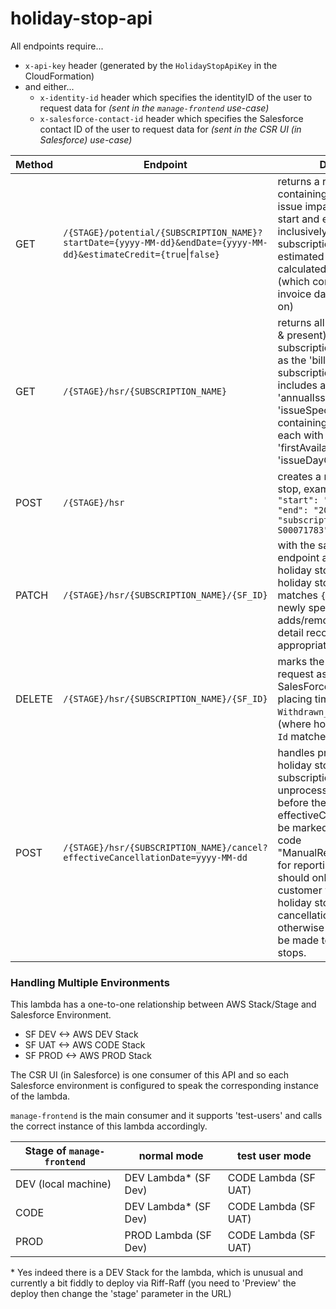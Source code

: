 # holiday-stop-api
All endpoints require...

- `x-api-key` header (generated by the `HolidayStopApiKey` in the CloudFormation)
- and either...
  - `x-identity-id` header which specifies the identityID of the user to request data for _(sent in the `manage-frontend` use-case)_
  - `x-salesforce-contact-id` header which specifies the Salesforce contact ID of the user to request data for _(sent in the CSR UI (in Salesforce) use-case)_

| Method | Endpoint | Description |
| --- | --- | --- | 
| GET | `/{STAGE}/potential/{SUBSCRIPTION_NAME}?startDate={yyyy-MM-dd}&endDate={yyyy-MM-dd}&estimateCredit={true`&#124;`false}` | returns a response containing dates for each issue impacted between the start and end parameters inclusively, for the subscription. Optionally the estimated credit can be calculated for each issue (which comes with the invoice date it will be appear on) |
| GET | `/{STAGE}/hsr/{SUBSCRIPTION_NAME}` | returns all holiday stops (past & present) for the specified subscription (user is verified as the 'bill to' contact of the subscription). Response includes an 'annualIssueLimit' and an 'issueSpecifics' array containing a series of objects each with calculated 'firstAvailableDate' and 'issueDayOfWeek'.|
| POST | `/{STAGE}/hsr` | creates a new all holiday stop, example body `{ "start": "2023-06-10", "end": "2024-06-14", "subscriptionName": "A-S00071783" }`|
| PATCH | `/{STAGE}/hsr/{SUBSCRIPTION_NAME}/{SF_ID}` | with the same body as create endpoint above, amends the holiday stop request (where holiday stop request `Id` matches `{SF_ID}`) to the newly specified dates and adds/removes the underlying detail records where appropriate |
| DELETE | `/{STAGE}/hsr/{SUBSCRIPTION_NAME}/{SF_ID}` | marks the holiday stop request as 'withdrawn' in SalesForce (specifically; placing timestamp in `Withdrawn_Time__c` field) (where holiday stop request `Id` matches `{SF_ID}`) |
| POST | `/{STAGE}/hsr/{SUBSCRIPTION_NAME}/cancel?effectiveCancellationDate=yyyy-MM-dd` | handles processing of holiday stops when a subscription is cancelled, unprocessed holiday stops before the effectiveCancellationDate will be marked with a charge code "ManualRefund_Cancellation" for reporting purposes.  This should only be called if the customer was refunded for holiday stops that fall in the cancellation period, otherwise no changes should be made to existing holiday stops. |


### Handling Multiple Environments
This lambda has a one-to-one relationship between AWS Stack/Stage and Salesforce Environment.
- SF DEV <-> AWS DEV Stack
- SF UAT <-> AWS CODE Stack
- SF PROD <-> AWS PROD Stack


The CSR UI (in Salesforce) is one consumer of this API and so each Salesforce environment is configured to speak the corresponding instance of the lambda.

`manage-frontend` is the main consumer and it supports 'test-users' and calls the correct instance of this lambda accordingly.

| Stage of `manage-frontend` | normal mode | test user mode |
| --- | --- | --- |
| DEV (local machine) | DEV Lambda* (SF Dev) | CODE Lambda (SF UAT) |
| CODE | DEV Lambda* (SF Dev) | CODE Lambda (SF UAT) |
| PROD | PROD Lambda (SF Dev) | CODE Lambda (SF UAT) |

\* Yes indeed there is a DEV Stack for the lambda, which is unusual and currently a bit fiddly to deploy via Riff-Raff (you need to 'Preview' the deploy then change the 'stage' parameter in the URL)

